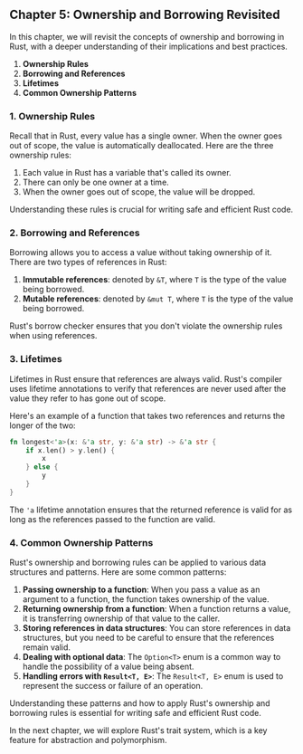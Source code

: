 
## Chapter 5: Ownership and Borrowing Revisited

In this chapter, we will revisit the concepts of ownership and borrowing in Rust, with a deeper understanding of their implications and best practices.

1. **Ownership Rules**
2. **Borrowing and References**
3. **Lifetimes**
4. **Common Ownership Patterns**

### 1. Ownership Rules

Recall that in Rust, every value has a single owner. When the owner goes out of scope, the value is automatically deallocated. Here are the three ownership rules:

1. Each value in Rust has a variable that's called its owner.
2. There can only be one owner at a time.
3. When the owner goes out of scope, the value will be dropped.

Understanding these rules is crucial for writing safe and efficient Rust code.

### 2. Borrowing and References

Borrowing allows you to access a value without taking ownership of it. There are two types of references in Rust:

1. **Immutable references**: denoted by `&T`, where `T` is the type of the value being borrowed.
2. **Mutable references**: denoted by `&mut T`, where `T` is the type of the value being borrowed.

Rust's borrow checker ensures that you don't violate the ownership rules when using references.

### 3. Lifetimes

Lifetimes in Rust ensure that references are always valid. Rust's compiler uses lifetime annotations to verify that references are never used after the value they refer to has gone out of scope.

Here's an example of a function that takes two references and returns the longer of the two:

```rust
fn longest<'a>(x: &'a str, y: &'a str) -> &'a str {
    if x.len() > y.len() {
        x
    } else {
        y
    }
}
```

The `'a` lifetime annotation ensures that the returned reference is valid for as long as the references passed to the function are valid.

### 4. Common Ownership Patterns

Rust's ownership and borrowing rules can be applied to various data structures and patterns. Here are some common patterns:

1. **Passing ownership to a function**: When you pass a value as an argument to a function, the function takes ownership of the value.
2. **Returning ownership from a function**: When a function returns a value, it is transferring ownership of that value to the caller.
3. **Storing references in data structures**: You can store references in data structures, but you need to be careful to ensure that the references remain valid.
4. **Dealing with optional data**: The `Option<T>` enum is a common way to handle the possibility of a value being absent.
5. **Handling errors with `Result<T, E>`**: The `Result<T, E>` enum is used to represent the success or failure of an operation.

Understanding these patterns and how to apply Rust's ownership and borrowing rules is essential for writing safe and efficient Rust code.

In the next chapter, we will explore Rust's trait system, which is a key feature for abstraction and polymorphism.